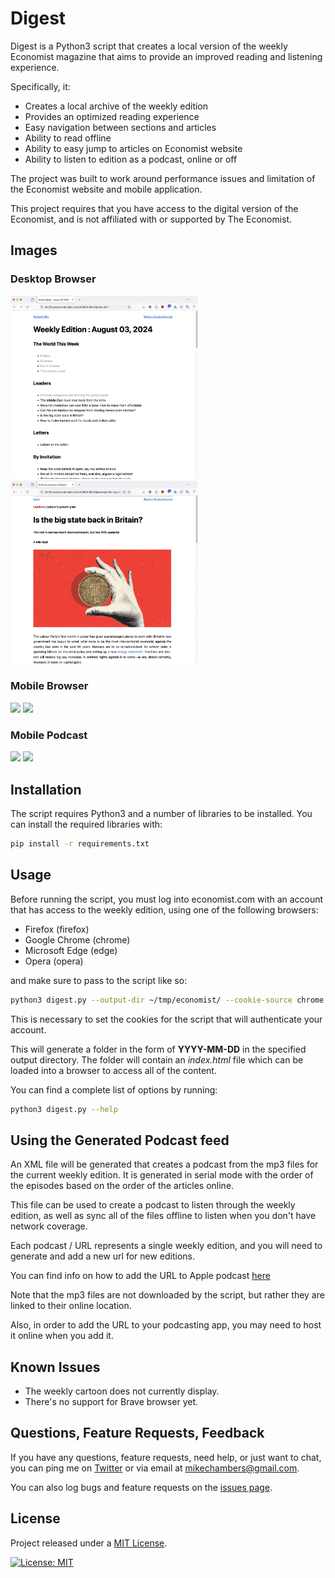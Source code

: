 # Digest

Digest is a Python3 script that creates a local version of the weekly Economist magazine that aims to provide an improved reading and listening experience.

Specifically, it:

* Creates a local archive of the weekly edition
* Provides an optimized reading experience
* Easy navigation between sections and articles
* Ability to read offline
* Ability to easy jump to articles on Economist website
* Ability to listen to edition as a podcast, online or off

The project was built to work around performance issues and limitation of the Economist website and mobile application. 

This project requires that you have access to the digital version of the Economist, and is not affiliated with or supported by The Economist.


## Images

### Desktop Browser
<img src="images/desktop_1.png" width="300"> <img src="images/desktop_2.png" width="300">

### Mobile Browser

<img src="images/mobile_1.jpg" height="300"> <img src="images/mobile_2.jpg" height="300">

### Mobile Podcast

<img src="images/podcast_1.jpg" height="300"> <img src="images/podcast_2.jpg" height="300">


## Installation

The script requires Python3 and a number of libraries to be installed. You can install the required libraries with:

```bash
pip install -r requirements.txt
```

## Usage

Before running the script, you must log into economist.com with an account that has access to the weekly edition, using one of the following browsers:

* Firefox (firefox)
* Google Chrome (chrome)
* Microsoft Edge (edge)
* Opera (opera)

and make sure to pass to the script like so:

```bash
python3 digest.py --output-dir ~/tmp/economist/ --cookie-source chrome
```

This is necessary to set the cookies for the script that will authenticate your account.

This will generate a folder in the form of **YYYY-MM-DD** in the specified output directory. The folder will contain an *index.html* file which can be loaded into a browser to access all of the content.

You can find a complete list of options by running:

```bash
python3 digest.py --help
```

## Using the Generated Podcast feed

An XML file will be generated that creates a podcast from the mp3 files for the current weekly edition. It is generated in serial mode with the order of the episodes based on the order of the articles online.

This file can be used to create a podcast to listen through the weekly edition, as well as sync all of the files offline to listen when you don't have network coverage.

Each podcast / URL represents a single weekly edition, and you will need to generate and add a new url for new editions.

You can find info on how to add the URL to Apple podcast [here](https://podcasters.apple.com/support/828-test-your-podcast)

Note that the mp3 files are not downloaded by the script, but rather they are linked to their online location.

Also, in order to add the URL to your podcasting app, you may need to host it online when you add it.

## Known Issues

* The weekly cartoon does not currently display.
* There's no support for Brave browser yet.

## Questions, Feature Requests, Feedback

If you have any questions, feature requests, need help, or just want to chat, you can ping me on [Twitter](https://twitter.com/mesh) or via email at [mikechambers@gmail.com](mailto:mikechambers@gmail.com).

You can also log bugs and feature requests on the [issues page](https://github.com/mikechambers/digest/issues).

## License

Project released under a [MIT License](LICENSE.md).

[![License: MIT](https://img.shields.io/badge/License-MIT-orange.svg)](LICENSE.md)
